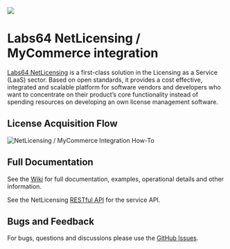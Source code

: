 <img src="http://netlicensing.io/img/netlicensing-stage-banner-01.png">

# Labs64 NetLicensing / MyCommerce integration

[Labs64 NetLicensing](http://netlicensing.io) is a first-class solution in the Licensing as a Service (LaaS) sector. Based on open standards, it provides a cost effective, integrated and scalable platform for software vendors and developers who want to concentrate on their product’s core functionality instead of spending resources on developing an own license management software.

## License Acquisition Flow
![NetLicensing / MyCommerce Integration How-To](http://netlicensing.io/img/netlicensing-promo-04.png)

## Full Documentation

See the [Wiki](https://github.com/Labs64/NetLicensing-MyCommerce/wiki/) for full documentation, examples, operational details and other information.

See the NetLicensing [RESTful API](https://www.labs64.de/confluence/x/pwCo) for the service API.

## Bugs and Feedback

For bugs, questions and discussions please use the [GitHub Issues](https://github.com/Labs64/NetLicensing-MyCommerce/issues).
